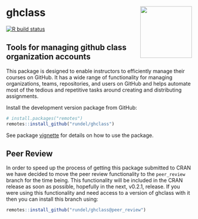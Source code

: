 
# ghclass <img src='man/figures/logo.png' align="right" height="140" />

<!-- badges: start -->

[![R build
status](https://github.com/rundel/ghclass/workflows/R-CMD-check/badge.svg)](https://github.com/rundel/ghclass/actions?query=workflow%3AR-CMD-check)
<!-- badges: end -->

## Tools for managing github class organization accounts

This package is designed to enable instructors to efficiently manage
their courses on GitHub. It has a wide range of functionality for
managing organizations, teams, repositories, and users on GitHub and
helps automate most of the tedious and repetitive tasks around creating
and distributing assignments.

Install the development version package from GitHub:

``` r
# install.packages("remotes")
remotes::install_github("rundel/ghclass")
```

See package
[vignette](https://rundel.github.io/ghclass/articles/ghclass.html) for
details on how to use the package.

## Peer Review

In order to speed up the process of getting this package submitted to
CRAN we have decided to move the peer review functionality to the
`peer_review` branch for the time being. This functionality will be
included in the CRAN release as soon as possible, hopefully in the next,
v0.2.1, release. If you were using this functionality and need access to
a version of ghclass with it then you can install this branch using:

``` r
remotes::install_github("rundel/ghclass@peer_review")
```
